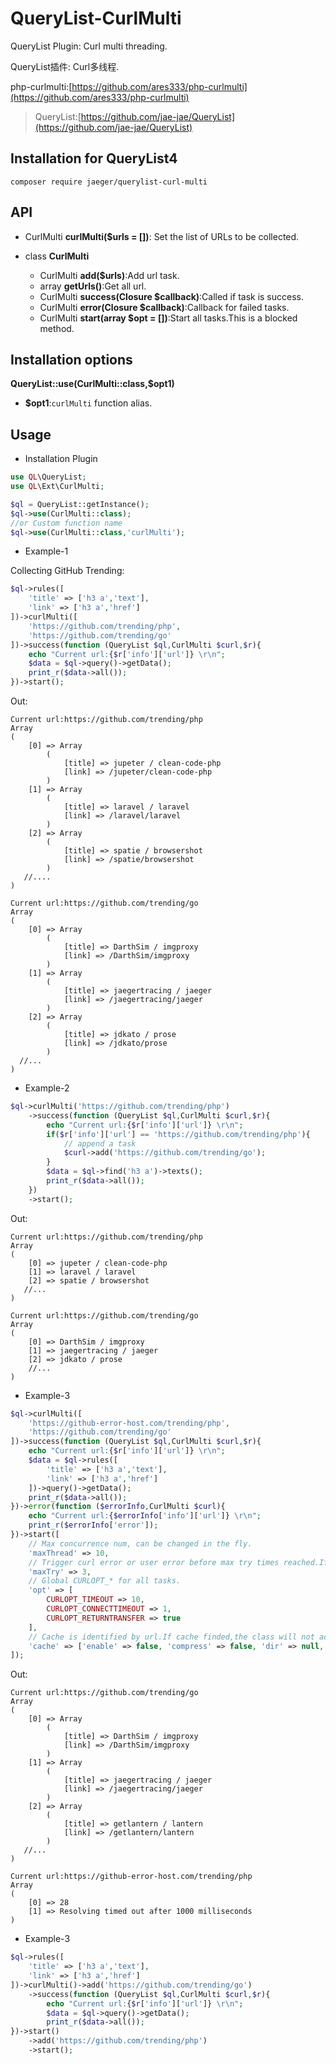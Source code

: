 # QueryList-CurlMulti
QueryList Plugin: Curl multi threading. 

QueryList插件: Curl多线程.

php-curlmulti:[https://github.com/ares333/php-curlmulti](https://github.com/ares333/php-curlmulti)

> QueryList:[https://github.com/jae-jae/QueryList](https://github.com/jae-jae/QueryList)

## Installation for QueryList4
```
composer require jaeger/querylist-curl-multi
```

## API
-  CurlMulti **curlMulti($urls = [])**: Set the list of URLs to be collected.

-  class **CurlMulti** 
	- CurlMulti **add($urls)**:Add url task.
	- array **getUrls()**:Get all url.
	- CurlMulti **success(Closure $callback)**:Called if task is success.
	-  CurlMulti **error(Closure $callback)**:Callback for failed tasks.
	-  CurlMulti **start(array $opt = [])**:Start all tasks.This is a blocked method.

## Installation options

 **QueryList::use(CurlMulti::class,$opt1)**
- **$opt1**:`curlMulti` function alias.

## Usage

- Installation Plugin

```php
use QL\QueryList;
use QL\Ext\CurlMulti;

$ql = QueryList::getInstance();
$ql->use(CurlMulti::class);
//or Custom function name
$ql->use(CurlMulti::class,'curlMulti');
```
- Example-1

Collecting GitHub Trending:
```php
$ql->rules([
    'title' => ['h3 a','text'],
    'link' => ['h3 a','href']
])->curlMulti([
    'https://github.com/trending/php',
    'https://github.com/trending/go'
])->success(function (QueryList $ql,CurlMulti $curl,$r){
    echo "Current url:{$r['info']['url']} \r\n";
    $data = $ql->query()->getData();
    print_r($data->all());
})->start();
```
Out:
```
Current url:https://github.com/trending/php
Array
(
    [0] => Array
        (
            [title] => jupeter / clean-code-php
            [link] => /jupeter/clean-code-php
        )
    [1] => Array
        (
            [title] => laravel / laravel
            [link] => /laravel/laravel
        )
    [2] => Array
        (
            [title] => spatie / browsershot
            [link] => /spatie/browsershot
        )
   //....
)

Current url:https://github.com/trending/go
Array
(
    [0] => Array
        (
            [title] => DarthSim / imgproxy
            [link] => /DarthSim/imgproxy
        )
    [1] => Array
        (
            [title] => jaegertracing / jaeger
            [link] => /jaegertracing/jaeger
        )
    [2] => Array
        (
            [title] => jdkato / prose
            [link] => /jdkato/prose
        )
  //...
)

```

- Example-2

```php
$ql->curlMulti('https://github.com/trending/php')
    ->success(function (QueryList $ql,CurlMulti $curl,$r){
        echo "Current url:{$r['info']['url']} \r\n";
        if($r['info']['url'] == 'https://github.com/trending/php'){
            // append a task
            $curl->add('https://github.com/trending/go');
        }
        $data = $ql->find('h3 a')->texts();
        print_r($data->all());
    })
    ->start();
```
Out:
```
Current url:https://github.com/trending/php
Array
(
    [0] => jupeter / clean-code-php
    [1] => laravel / laravel
    [2] => spatie / browsershot
   //...
)

Current url:https://github.com/trending/go
Array
(
    [0] => DarthSim / imgproxy
    [1] => jaegertracing / jaeger
    [2] => jdkato / prose
    //...
)
```

- Example-3

```php
$ql->curlMulti([
    'https://github-error-host.com/trending/php',
    'https://github.com/trending/go'
])->success(function (QueryList $ql,CurlMulti $curl,$r){
    echo "Current url:{$r['info']['url']} \r\n";
    $data = $ql->rules([
        'title' => ['h3 a','text'],
        'link' => ['h3 a','href']
    ])->query()->getData();
    print_r($data->all());
})->error(function ($errorInfo,CurlMulti $curl){
    echo "Current url:{$errorInfo['info']['url']} \r\n";
    print_r($errorInfo['error']);
})->start([
    // Max concurrence num, can be changed in the fly.
    'maxThread' => 10,
    // Trigger curl error or user error before max try times reached.If reached $error will be called.
    'maxTry' => 3,
    // Global CURLOPT_* for all tasks.
    'opt' => [
        CURLOPT_TIMEOUT => 10,
        CURLOPT_CONNECTTIMEOUT => 1,
        CURLOPT_RETURNTRANSFER => true
    ],
    // Cache is identified by url.If cache finded,the class will not access the network,but return the cache directly.
    'cache' => ['enable' => false, 'compress' => false, 'dir' => null, 'expire' =>86400, 'verifyPost' => false]
]);

```
Out:
```
Current url:https://github.com/trending/go
Array
(
    [0] => Array
        (
            [title] => DarthSim / imgproxy
            [link] => /DarthSim/imgproxy
        )
    [1] => Array
        (
            [title] => jaegertracing / jaeger
            [link] => /jaegertracing/jaeger
        )
    [2] => Array
        (
            [title] => getlantern / lantern
            [link] => /getlantern/lantern
        )
   //...
)

Current url:https://github-error-host.com/trending/php
Array
(
    [0] => 28
    [1] => Resolving timed out after 1000 milliseconds
)
```

- Example-3
```php
$ql->rules([
    'title' => ['h3 a','text'],
    'link' => ['h3 a','href']
])->curlMulti()->add('https://github.com/trending/go')
    ->success(function (QueryList $ql,CurlMulti $curl,$r){
        echo "Current url:{$r['info']['url']} \r\n";
        $data = $ql->query()->getData();
        print_r($data->all());
})->start()
    ->add('https://github.com/trending/php')
    ->start();
```